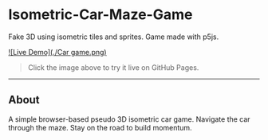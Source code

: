 # Isometric-Car-Maze-Game
Fake 3D using isometric tiles and sprites.  Game made with p5js. 

[![Live Demo](./Car game.png)](https://camelcasesensitive.github.io/Isometric-Car-Maze-Game/)
> Click the image above to try it live on GitHub Pages.

---

## About

A simple browser-based pseudo 3D isometric car game.  Navigate the car through the maze.  Stay on the road to build momentum.  

